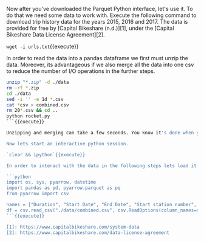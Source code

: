 
Now after you've downloaded the Parquet Python interface, let's use it. To do that we need some data to work with. Execute the following command to download trip history data for the years 2015, 2016 and 2017. The data is provided for free by [Capital Bikeshare (n.d.)][1], under the [Capital Bikeshare Data License Agreement][2]. 

`wget -i urls.txt`{{execute}}

In order to read the data into a pandas dataframe we first must unzip the data. Moreover, its advantageous if we also merge all the data into one csv to reduce the number of I/O operations in the further steps. 

```bash
unzip "*.zip" -d ./data
rm -rf *.zip
cd ./data
sed -i '' -e 1d *.csv
cat *csv > combined.csv
rm 20*.csv && cd ..
python rocket.py
```{{execute}}

Unzipping and merging can take a few seconds. You know it's done when you see a rocket 🚀 take off. 

Now lets start an interactive python session. 

`clear && ipython`{{execute}}

In order to interact with the data in the following steps lets load it into a pandas dataframe.<br>

```python
import os, sys, pyarrow, datetime
import pandas as pd, pyarrow.parquet as pq
from pyarrow import csv

names = ["Duration", "Start Date", "End Date", "Start station number", "Start station", "End station number", "End station", "Bike number", "Member Type"]
df = csv.read_csv("./data/combined.csv", csv.ReadOptions(column_names=names)).to_pandas()
```{{execute}}

[1]: https://www.capitalbikeshare.com/system-data
[2]: https://www.capitalbikeshare.com/data-license-agreement